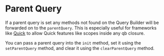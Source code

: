 # Parent Query

If a parent query is set any methods not found on the Query Builder will be forwarded on to the `parentQuery`. This is especially useful for frameworks like [Quick](https://qb.ortusbooks.com) to allow Quick features like scopes inside any qb closure.

You can pass a parent query into the `init` method, set it using the `setParentQuery` method, and clear it using the `clearParentQuery` method.

